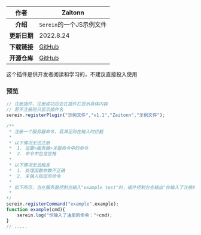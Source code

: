 
|     作者     | Zaitonn                                                                                          |
| :----------: | ------------------------------------------------------------------------------------------------ |
|   **介绍**   | `Serein`的一个JS示例文件                                                                         |
| **更新日期** | 2022.8.24                                                                                        |
| **下载链接** | [GitHub](https://github.com/Zaitonn/Serein/blob/plugins/%E7%A4%BA%E4%BE%8B%E6%96%87%E4%BB%B6.js) |
| **开源仓库** | [GitHub](https://github.com/Zaitonn/Serein/blob/plugins/%E7%A4%BA%E4%BE%8B%E6%96%87%E4%BB%B6.js) |

这个插件是供开发者阅读和学习的，不建议直接投入使用

### 预览

```js
// 注册插件，注册成功后会在插件栏显示具体内容
// 若不注册则只显示插件名
serein.registerPlugin("示例文件","v1.1","Zaitonn","示例文件");

/**
 * 注册一个服务器命令，若满足则在输入时拦截
 *
 * 以下情况无法注册
 *  1. 设置>服务器>关服命令中的命令
 *  2. 命令中包含空格
 *
 * 以下情况无法触发
 *  1. 处理函数参数不正确
 *  2. 未输入指定的命令
 *
 * 如下所示，当在服务器控制台输入"example test"时，插件控制台会输出"你输入了注册的命令：example test"
 *
*/
serein.registerCommand("example",example);
function example(cmd){
    serein.log("你输入了注册的命令："+cmd);
}
// .....
```
